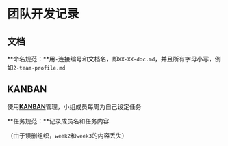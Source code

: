 # 团队开发记录



## 文档

**命名规范：**用`-`连接编号和文档名，即`XX-XX-doc.md`，并且所有字母小写，例如`2-team-profile.md`



## KANBAN

使用[**KANBAN**](<https://github.com/swsad/Dashboard/projects>)管理，小组成员每周为自己设定任务

**任务规范：**记录成员名和任务内容

（由于误删组织，`week2`和`week3`的内容丢失）